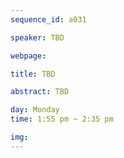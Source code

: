 ```yaml
---
sequence_id: a031

speaker: TBD

webpage: 

title: TBD

abstract: TBD

day: Monday
time: 1:55 pm ~ 2:35 pm

img: 
---
```

